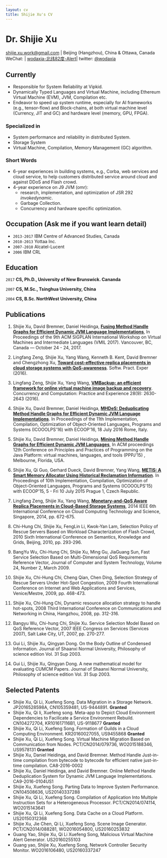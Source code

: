 ```yaml
---
layout: cv
title: Shijie Xu's CV
---
```

# Dr. Shijie Xu

<div id="webaddress">
<a href="shijie.xu.work@gmail.com">shijie.xu.work@gmail.com</a>
| Beijing (Hangzhou), China & Ottawa, Canada
</div>
<div id="webaddress">
<a>WeChat:</a> | <a href="https://weibo.com/1912790084/profile?rightmod=1&wvr=6&mod=personinfo&is_all=1"> wodaxia-北纬82度-Alert</a>| twitter: <a href="https://twitter.com/wodaxia"> @wodaxia</a>
</div>

## Currently
- Responsible for System Reliability at Vipkid.
- Dynamically Typed Languages and Virtual Machine, including Ethereum Virtual Machine (EVM), JVM, Compilation etc.
- Endeavor to speed up system runtime, especially for AI frameworks (e.g., tensor-flow) and Block-chains, at both virtual machine level (Currency, JIT and GC) and hardware level (memory, GPU, FPGA). 

### Specialized in
- System performance and reliability in distributed System. 
- Storage System
- Virtual Machine, Compilation, Memory Management (GC) algorithm.

### Short Words
- 6-year experiences in building systems, e.g., Corba, web services and cloud service, to help customers distributed service around cloud and against DDoS and Flash crowd. 
- 4-year experience on J9 JVM (omr): 
    - research, implementation, and optimization of JSR 292 *invokedynamic*.
    - Garbage Collection. 
	- Concurrency and hardware specific optimization.

## Occupation (Ask me if you want learn detail)

- `2013-2017` IBM Centre of Advanced Studies, Canada
- `2010-2013` Yottaa Inc. 
- `2007-2010` Alcatel-Lucent
-  `2006`     IBM CRL

<!-- `IBM`
[//]: __Lucasian professor of Mathematics__, Cambridge University
-->
## Education

`2017`
__CS, Ph.D., University of New Brunswick. Cananda__

`2007`
__CS, M.Sc., Tsinghua University, China__

`2004`
__CS, B.Sc. NorthWest University, China__


## Publications
1. Shijie Xu, David Bremner, Daniel Heidinga, **[Fusing Method Handle Graphs for Efficient Dynamic JVM Language Implementations](papers/vmil17.pdf)**, In Proceedings of the 9th ACM SIGPLAN International Workshop on Virtual Machines and Intermediate Languages (VMIL 2017). Vancouver, BC, Canada — October 24 - 24, 2017.

2. Lingfang Zeng, Shijie Xu, Yang Wang, Kenneth B. Kent, David Bremner and Chengzhong Xu, **[Toward cost-effective replica placements in cloud storage systems with QoS-awareness]()**. Softw. Pract. Exper (2016).

3. Lingfang Zeng, Shijie Xu, Yang Wang, **[VMBackup: an efficient framework for online virtual machine image backup and recovery]()**. Concurrency and Computation: Practice and Experience 28(9): 2630-2643 (2016).

4. Shijie Xu, David Bremner, Daniel Heidinga, **[MHDeS: Deduplicating Method Handle Graphs for Efficient Dynamic JVM Language Implementations](./papers/deduplication.pdf)**. In Proceedings of the 11th Implementation, Compilation, Optimization of Object-Oriented Languages, Programs and Systems (ICOOOLPS'16) with ECOOP'16, 18 July 2016 Rome, Italy.

5. Shijie Xu, David Bremner, Daniel Heidinga, **[Mining Method Handle Graphs for Efficient Dynamic JVM Languages](papers/mh_mining.pdf)**, In ACM proceedings 12th Conference on Principles and Practices of Programming on the Java Platform: virtual machines, languages, and tools (PPPJ’15) , Melbourne, Florida, USA.

6. Shijie Xu, Qi Guo, Gerhard Dueck, David Bremner, Yang Wang, **[METIS: A Smart Memory Allocator Using Historical Reclamation Information](papers/metis.pdf)**. In Proceedings of 10th Implementation, Compilation, Optimization of Object-Oriented Languages, Programs and Systems (ICOOOLPS'15) with ECOOP'15,  5 - Fri 10 July 2015 Prague 1, Czech Republic.

7. Lingfang Zeng, Shijie Xu, Yang Wang, **[Monetary-and-QoS Aware Replica Placements in Cloud-Based Storage Systems]()**, 2014 IEEE 6th International Conference on Cloud Computing Technology and Science, Singapore, 2014, pp. 672-675.

8. Chi-Hung Chi, Shijie Xu, FengLin Li, Kwok-Yan Lam, Selection Policy of Rescue Servers Based on Workload Characterization of Flash Crowd, 2010 Sixth International Conference on Semantics, Knowledge and Grids, Beijing, 2010, pp. 293-296.

9. BangYu Wu, Chi-Hung Chi, Shijie Xu, Ming Gu, JiaGuang Sun, Fast Service Selection Based on Multi-Dimensional QoS Requirements Reference Vector, Journal of Computer and System Technology, Volume 24, Number 2, March 2009.

10. Shijie Xu, Chi-Hung Chi, Cheng Qian, Chen Ding, Selection Strategy of Rescue Servers Under Hot-Spot Congestion, 2009 Fourth International Conference on Internet and Web Applications and Services, Venice/Mestre, 2009, pp. 468-473.

11. Shijie Xu, Chi-Hung Chi, Dynamic resource allocation strategy to handle hot-spots, 2008 Third International Conference on Communications and Networking in China, Hangzhou, 2008, pp. 312-316.

12. Bangyu Wu, Chi-hung Chi, Shijie Xu. Service Selection Model Based on QoS Reference Vector, 2007 IEEE Congress on Services (Services 2007), Salt Lake City, UT, 2007, pp. 270-277.

13. Gui Li, Shijie Xu, Qingyan Dong. On the Body Outline of Condensed Information. Journal of Shaanxi Normal University, Philosophy of science edition Vol. 31 Sup 2003.

14. Gui Li, Shijie Xu, Qingyan Dong. A new mathematical model for evaluating CUMCM Papers. Journal of Shaanxi Normal University, Philosophy of science edition Vol. 31 Sup 2003.

<!-- A list is also available [online](http://scholar.google.co.uk/citations?user=LTOTl0YAAAAJ) -->

## Selected Patents
- Shijie Xu, Qi Li, Xuefeng Song. Data Migration in a Storage Network. JP2016528598A, CN105359481, US-9444891. **Granted** 
- Shijie Xu, Qi li, Xuefeng song.  Meta-app to Depict Cloud Environment Dependencies to Facilicate a Service Environment Rebuild. CN104272704, KR101617116B1, US-9118677 **Granted**
- Shijie Xu, Qi Li, Xuefeng Song. Formation of Guilds in a Cloud Computing Environment. KR20160027055, US9455868 **Granted**
- Shijie Xu, Qi Li, Xuefeng Song. Virtual Machine Migration Based on Communication from Nodes. PCT/CN2014/079736, WO2015188346, US9578131 **Granted**
- Shijie Xu, Daniel Heidinga, and David Bremner. Method Handle Just-in-time compilation from bytecode to bytecode for efficient native just-in-time compilation. CA8-2016-0002 
- Shijie Xu, Daniel Heidinga, and David Bremner. Online Method Handle Deduplication System for Dynamic JVM Language Implementations. CA9-2016-0104US1
- Shijie Xu, Xuefeng Song. Parting Data to Improve System Performance. CN104508636, US20140337288 
- Shijie Xu, Qi Li, Xuefeng Song. Compilation of Application Into Multiple Instruction Sets for a Heterogeneous Processor. PCT/CN2014/074114, WO2015143641
- Shijie Xu, Qi Li, Xuefeng Song. Data Cache on a Cloud Platform. US20150312368
- Shijie Xu, Jie Chen, Qi Li, Xuefeng Song. Scene Image Generator. PCT/CN2014/088281, WO2016054800, US20160253832
- Guang Yao, Shijie Xu, Qi Li Xuefeng Song, Malicious Virtual Machine Alert Generator. US20160255103
- Guang yao, Shijie Xu, Xuefeng Song, Network Controller Security Monitor. WO2016106480, US20160337247



<!-- ### Footer

Last updated: May 2018 -->


